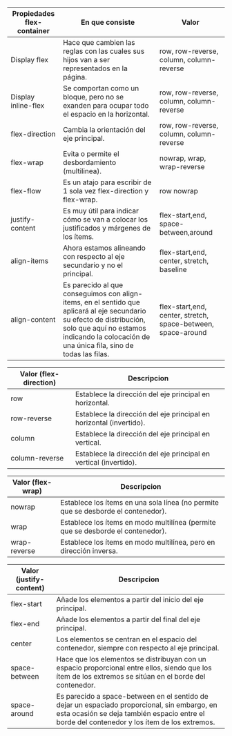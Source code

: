 | Propiedades flex-container | En que consiste |  Valor |
| -------------------------- | ---------------- | ------ |
|Display flex |  Hace que cambien las reglas con las cuales sus hijos van a ser representados en la página. | row, row-reverse, column, column-reverse |
|Display inline-flex | Se comportan como un bloque, pero no se exanden para ocupar todo el espacio en la horizontal. |row, row-reverse, column, column-reverse |
|flex-direction |  Cambia la orientación del eje principal. |  row, row-reverse, column, column-reverse|
|flex-wrap | Evita o permite el desbordamiento (multilinea). | nowrap, wrap, wrap-reverse |
| flex-flow | Es un atajo para escribir de 1 sola vez flex-direction y flex-wrap. |  row nowrap |
| justify-content |Es muy útil para indicar cómo se van a colocar los justificados y márgenes de los ítems. | flex-start,end, space-between,around|
| align-items |Ahora estamos alineando con respecto al eje secundario y no el principal. | flex-start,end, center, stretch, baseline|
|align-content|Es parecido al que conseguimos con align-items, en el sentido que aplicará al eje secundario su efecto de distribución, solo que aquí no estamos indicando la colocación de una única fila, sino de todas las filas. |flex-start,end, center, stretch, space-between, space-around|


| Valor (flex-direction) | Descripcion|
| -------------------------- | ---------------- |
|row | Establece la dirección del eje principal en horizontal. |  row row-reverse column column-reverse|
|row-reverse | Establece la dirección del eje principal en horizontal (invertido).| 
|column |  Establece la dirección del eje principal en vertical. |
|column-reverse| Establece la dirección del eje principal en vertical (invertido).|


| Valor (flex-wrap) | Descripcion|
| -------------------------- | ---------------- |
|nowrap | Establece los ítems en una sola línea (no permite que se desborde el contenedor). |  
|wrap | Establece los ítems en modo multilínea (permite que se desborde el contenedor). | 
|wrap-reverse | Establece los ítems en modo multilínea, pero en dirección inversa. |


| Valor (justify-content) | Descripcion|
| -------------------------- | ---------------- |
|flex-start | Añade los elementos a partir del inicio del eje principal.|  
|flex-end | Añade los elementos a partir del final del eje principal.| 
|center|Los elementos se centran en el espacio del contenedor, siempre con respecto al eje principal.|
|space-between | Hace que los elementos se distribuyan con un espacio proporcional entre ellos, siendo que los ítem de los extremos se sitúan en el borde del contenedor.|
|space-around|Es parecido a space-between en el sentido de dejar un espaciado proporcional, sin embargo, en esta ocasión se deja también espacio entre el borde del contenedor y los ítem de los extremos.|